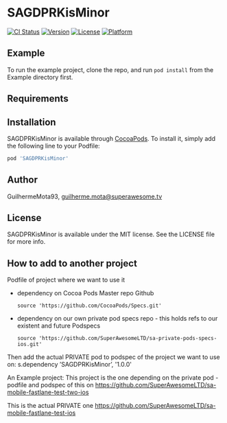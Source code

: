 # SAGDPRKisMinor

[![CI Status](https://img.shields.io/travis/GuilhermeMota93/SAGDPRKisMinor.svg?style=flat)](https://travis-ci.org/GuilhermeMota93/SAGDPRKisMinor)
[![Version](https://img.shields.io/cocoapods/v/SAGDPRKisMinor.svg?style=flat)](https://cocoapods.org/pods/SAGDPRKisMinor)
[![License](https://img.shields.io/cocoapods/l/SAGDPRKisMinor.svg?style=flat)](https://cocoapods.org/pods/SAGDPRKisMinor)
[![Platform](https://img.shields.io/cocoapods/p/SAGDPRKisMinor.svg?style=flat)](https://cocoapods.org/pods/SAGDPRKisMinor)

## Example

To run the example project, clone the repo, and run `pod install` from the Example directory first.

## Requirements

## Installation

SAGDPRKisMinor is available through [CocoaPods](https://cocoapods.org). To install
it, simply add the following line to your Podfile:

```ruby
pod 'SAGDPRKisMinor'
```

## Author

GuilhermeMota93, guilherme.mota@superawesome.tv

## License

SAGDPRKisMinor is available under the MIT license. See the LICENSE file for more info.

## How to add to another project

Podfile of project where we want to use it

- dependency on Cocoa Pods Master repo Github

	```
	source 'https://github.com/CocoaPods/Specs.git'
	```
- dependency on our own private pod specs repo - this holds refs to our existent and future Podspecs

	```
	source 'https://github.com/SuperAwesomeLTD/sa-private-pods-specs-ios.git' 
	```

Then add the actual PRIVATE pod to podspec of the project we want to use on:
s.dependency ’SAGDPRKisMinor’, '1.0.0'

An Example project:
This project is the one depending on the private pod - podfile and podspec of this on
https://github.com/SuperAwesomeLTD/sa-mobile-fastlane-test-two-ios

This is the actual PRIVATE one
https://github.com/SuperAwesomeLTD/sa-mobile-fastlane-test-ios